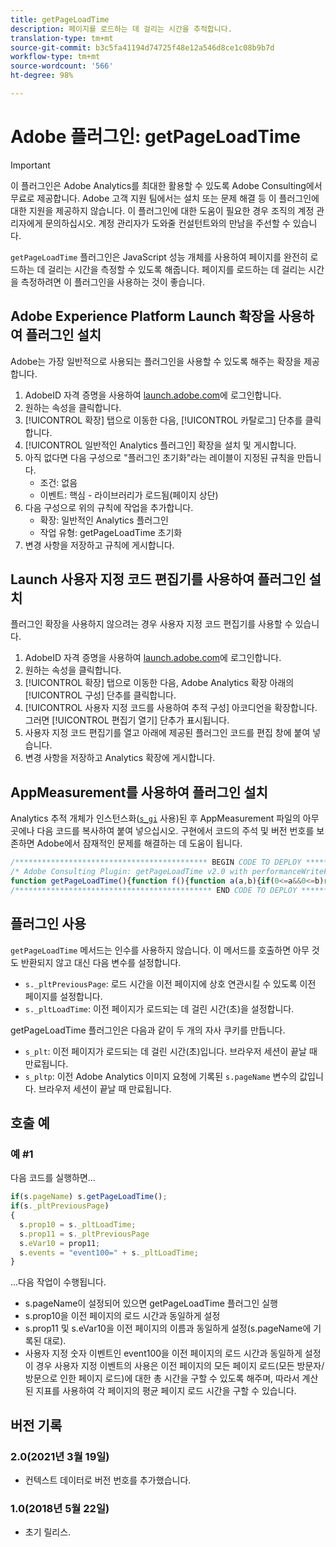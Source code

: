 ```yaml
---
title: getPageLoadTime
description: 페이지를 로드하는 데 걸리는 시간을 추적합니다.
translation-type: tm+mt
source-git-commit: b3c5fa41194d74725f48e12a546d8ce1c08b9b7d
workflow-type: tm+mt
source-wordcount: '566'
ht-degree: 98%

---
```



# Adobe 플러그인: getPageLoadTime

>[!IMPORTANT]
>
>이 플러그인은 Adobe Analytics를 최대한 활용할 수 있도록 Adobe Consulting에서 무료로 제공합니다. Adobe 고객 지원 팀에서는 설치 또는 문제 해결 등 이 플러그인에 대한 지원을 제공하지 않습니다. 이 플러그인에 대한 도움이 필요한 경우 조직의 계정 관리자에게 문의하십시오. 계정 관리자가 도와줄 컨설턴트와의 만남을 주선할 수 있습니다.

`getPageLoadTime` 플러그인은 JavaScript 성능 개체를 사용하여 페이지를 완전히 로드하는 데 걸리는 시간을 측정할 수 있도록 해줍니다. 페이지를 로드하는 데 걸리는 시간을 측정하려면 이 플러그인을 사용하는 것이 좋습니다.

## Adobe Experience Platform Launch 확장을 사용하여 플러그인 설치

Adobe는 가장 일반적으로 사용되는 플러그인을 사용할 수 있도록 해주는 확장을 제공합니다.

1. AdobeID 자격 증명을 사용하여 [launch.adobe.com](https://launch.adobe.com)에 로그인합니다.
1. 원하는 속성을 클릭합니다.
1. [!UICONTROL 확장] 탭으로 이동한 다음, [!UICONTROL 카탈로그] 단추를 클릭합니다.
1. [!UICONTROL 일반적인 Analytics 플러그인] 확장을 설치 및 게시합니다.
1. 아직 없다면 다음 구성으로 &quot;플러그인 초기화&quot;라는 레이블이 지정된 규칙을 만듭니다.
   * 조건: 없음
   * 이벤트: 핵심 - 라이브러리가 로드됨(페이지 상단)
1. 다음 구성으로 위의 규칙에 작업을 추가합니다.
   * 확장: 일반적인 Analytics 플러그인
   * 작업 유형: getPageLoadTime 초기화
1. 변경 사항을 저장하고 규칙에 게시합니다.

## Launch 사용자 지정 코드 편집기를 사용하여 플러그인 설치

플러그인 확장을 사용하지 않으려는 경우 사용자 지정 코드 편집기를 사용할 수 있습니다.

1. AdobeID 자격 증명을 사용하여 [launch.adobe.com](https://launch.adobe.com)에 로그인합니다.
1. 원하는 속성을 클릭합니다.
1. [!UICONTROL 확장] 탭으로 이동한 다음, Adobe Analytics 확장 아래의 [!UICONTROL 구성] 단추를 클릭합니다.
1. [!UICONTROL 사용자 지정 코드를 사용하여 추적 구성] 아코디언을 확장합니다. 그러면 [!UICONTROL 편집기 열기] 단추가 표시됩니다.
1. 사용자 지정 코드 편집기를 열고 아래에 제공된 플러그인 코드를 편집 창에 붙여 넣습니다.
1. 변경 사항을 저장하고 Analytics 확장에 게시합니다.

## AppMeasurement를 사용하여 플러그인 설치

Analytics 추적 개체가 인스턴스화([`s_gi`](../functions/s-gi.md) 사용)된 후 AppMeasurement 파일의 아무 곳에나 다음 코드를 복사하여 붙여 넣으십시오. 구현에서 코드의 주석 및 버전 번호를 보존하면 Adobe에서 잠재적인 문제를 해결하는 데 도움이 됩니다.

```js
/******************************************* BEGIN CODE TO DEPLOY *******************************************/
/* Adobe Consulting Plugin: getPageLoadTime v2.0 with performanceWriteFull, performanceWritePart, performanceCheck, and performanceRead helper functions (Requires AppMeasurement and the p_fo plugin) */
function getPageLoadTime(){function f(){function a(a,b){if(0<=a&&0<=b)return 6E4>a-b&&0<=a-b?parseFloat((a-b)/1E3).toFixed(2):60}var b=performance.timing;0<b.loadEventEnd&&(clearInterval(window.pi),""===window.cookieRead("s_plt")&&(window.cookieWrite("s_plt",a(b.loadEventEnd,b.navigationStart)),window.cookieWrite("s_pltp",window.pageName)));window.ptc=b.loadEventEnd}if(arguments&&"-v"===arguments[0])return{plugin:"getPageLoadTime",version:"2.0"};var c=function(){if("undefined"!==typeof window.s_c_il)for(var a=0,b;a<window.s_c_il.length;a++)if(b=window.s_c_il[a],b._c&&"s_c"===b._c)return b}();"undefined"!==typeof c&&(c.contextData.getPageLoadTime="2.0");window.pageName="undefined"!==typeof c&&c.pageName||"";window.cookieWrite=window.cookieWrite||function(a,b,e){if("string"===typeof a){var c=window.location.hostname,h=window.location.hostname.split(".").length-1;if(c&&!/^[0-9.]+$/.test(c)){h=2<h?h:2;var d=c.lastIndexOf(".");if(0<=d){for(;0<=d&&1<h;)d=c.lastIndexOf(".",d-1),h--;d=0<d?c.substring(d):c}}g=d;b="undefined"!==typeof b?""+b:"";if(e||""===b)if(""===b&&(e=-60),"number"===typeof e){var k=new Date;k.setTime(k.getTime()+6E4*e)}else k=e;return a&&(document.cookie=encodeURIComponent(a)+"="+encodeURIComponent(b)+"; path=/;"+(e?" expires="+k.toUTCString()+";":"")+(g?" domain="+g+";":""),"undefined"!==typeof cookieRead)?cookieRead(a)===b:!1}};window.cookieRead=window.cookieRead||function(a){if("string"===typeof a)a=encodeURIComponent(a);else return"";var b=" "+document.cookie,c=b.indexOf(" "+a+"="),f=0>c?c:b.indexOf(";",c);return(a=0>c?"":decodeURIComponent(b.substring(c+2+a.length,0>f?b.length:f)))?a:""};window.p_fo=window.p_fo||function(a){window.__fo||(window.__fo={});if(window.__fo[a])return!1;window.__fo[a]={};return!0};"undefined"!==typeof performance&&p_fo("performance")&&((c=performance,c.clearResourceTimings(),""!==window.cookieRead("s_plt")&&(0<c.timing.loadEventEnd&&clearInterval(window.pi),window._pltLoadTime=window.cookieRead("s_plt"),window._pltPreviousPage=window.cookieRead("s_pltp"),window.cookieWrite("s_plt",""),window.cookieWrite("s_pltp","")),0===c.timing.loadEventEnd)?window.pi=setInterval(function(){f()},250):0<c.timing.loadEventEnd&&(window.ptc?window.ptc===c.timing.loadEventEnd&&1===c.getEntries().length&&(window.pwp=setInterval(function(){var a=performance;0<a.getEntries().length&&(window.ppfe===a.getEntries().length?clearInterval(window.pwp):window.ppfe=a.getEntries().length);""===window.cookieRead("s_plt")&&(window.cookieWrite("s_plt",((a.getEntries()[a.getEntries().length-1].responseEnd-a.getEntries()[0].startTime)/1E3).toFixed(2)),window.cookieWrite("s_pltp",window.pageName))},500)):f()))};
/******************************************** END CODE TO DEPLOY ********************************************/
```

## 플러그인 사용

`getPageLoadTime` 메서드는 인수를 사용하지 않습니다. 이 메서드를 호출하면 아무 것도 반환되지 않고 대신 다음 변수를 설정합니다.

* `s._pltPreviousPage`: 로드 시간을 이전 페이지에 상호 연관시킬 수 있도록 이전 페이지를 설정합니다.
* `s._pltLoadTime`: 이전 페이지가 로드되는 데 걸린 시간(초)을 설정합니다.

getPageLoadTime 플러그인은 다음과 같이 두 개의 자사 쿠키를 만듭니다.

* `s_plt`: 이전 페이지가 로드되는 데 걸린 시간(초)입니다. 브라우저 세션이 끝날 때 만료됩니다.
* `s_pltp`: 이전 Adobe Analytics 이미지 요청에 기록된 `s.pageName` 변수의 값입니다. 브라우저 세션이 끝날 때 만료됩니다.

## 호출 예

### 예 #1

다음 코드를 실행하면...

```js
if(s.pageName) s.getPageLoadTime();
if(s._pltPreviousPage)
{
  s.prop10 = s._pltLoadTime;
  s.prop11 = s._pltPreviousPage
  s.eVar10 = prop11;
  s.events = "event100=" + s._pltLoadTime;
}
```

...다음 작업이 수행됩니다.

* s.pageName이 설정되어 있으면 getPageLoadTime 플러그인 실행
* s.prop10을 이전 페이지의 로드 시간과 동일하게 설정
* s.prop11 및 s.eVar10을 이전 페이지의 이름과 동일하게 설정(s.pageName에 기록된 대로).
* 사용자 지정 숫자 이벤트인 event100을 이전 페이지의 로드 시간과 동일하게 설정   이 경우 사용자 지정 이벤트의 사용은 이전 페이지의 모든 페이지 로드(모든 방문자/방문으로 인한 페이지 로드)에 대한 총 시간을 구할 수 있도록 해주며, 따라서 계산된 지표를 사용하여 각 페이지의 평균 페이지 로드 시간을 구할 수 있습니다.

## 버전 기록

### 2.0(2021년 3월 19일)

* 컨텍스트 데이터로 버전 번호를 추가했습니다.

### 1.0(2018년 5월 22일)

* 초기 릴리스.
